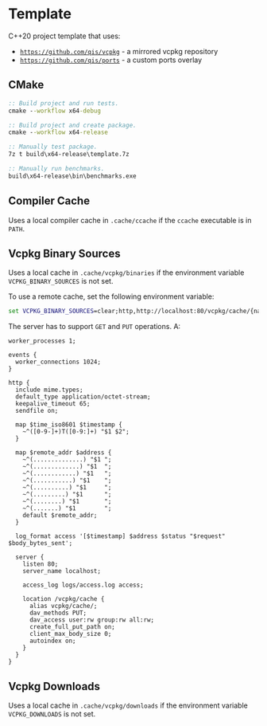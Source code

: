# Template
C++20 project template that uses:

* [`https://github.com/qis/vcpkg`](https://github.com/qis/vcpkg) - a mirrored vcpkg repository
* [`https://github.com/qis/ports`](https://github.com/qis/ports) - a custom ports overlay

## CMake
```cmd
:: Build project and run tests.
cmake --workflow x64-debug

:: Build project and create package.
cmake --workflow x64-release

:: Manually test package.
7z t build\x64-release\template.7z

:: Manually run benchmarks.
build\x64-release\bin\benchmarks.exe
```

## Compiler Cache
Uses a local compiler cache in `.cache/ccache` if the `ccache` executable is in `PATH`.

## Vcpkg Binary Sources
Uses a local cache in `.cache/vcpkg/binaries` if the environment variable `VCPKG_BINARY_SOURCES` is not set.

To use a remote cache, set the following environment variable:

```cmd
set VCPKG_BINARY_SOURCES=clear;http,http://localhost:80/vcpkg/cache/{name}/{version}/{sha},readwrite
```

The server has to support `GET` and `PUT` operations. A:

```nginx
worker_processes 1;

events {
  worker_connections 1024;
}

http {
  include mime.types;
  default_type application/octet-stream;
  keepalive_timeout 65;
  sendfile on;

  map $time_iso8601 $timestamp {
    ~^([0-9-]+)T([0-9:]+) "$1 $2";
  }

  map $remote_addr $address {
    ~^(..............) "$1 ";
    ~^(.............) "$1  ";
    ~^(............) "$1   ";
    ~^(...........) "$1    ";
    ~^(..........) "$1     ";
    ~^(.........) "$1      ";
    ~^(........) "$1       ";
    ~^(.......) "$1        ";
    default $remote_addr;
  }

  log_format access '[$timestamp] $address $status "$request" $body_bytes_sent';

  server {
    listen 80;
    server_name localhost;

    access_log logs/access.log access;

    location /vcpkg/cache {
      alias vcpkg/cache/;
      dav_methods PUT;
      dav_access user:rw group:rw all:rw;
      create_full_put_path on;
      client_max_body_size 0;
      autoindex on;
    }
  }
}
```

## Vcpkg Downloads
Uses a local cache in `.cache/vcpkg/downloads` if the environment variable `VCPKG_DOWNLOADS` is not set.
